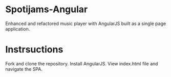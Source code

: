 # Spotijams-Angular
Enhanced and refactored music player with AngularJS built as a single page application.

# Instrsuctions
Fork and clone the repository. Install AngularJS. View index.html file and navigate the SPA.

